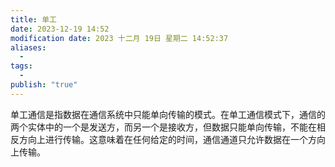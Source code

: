 ```yaml
---
title: 单工
date: 2023-12-19 14:52
modification date: 2023 十二月 19日 星期二 14:52:37
aliases:
  - 
tags:
  - 
publish: "true"
---
```


单工通信是指数据在通信系统中只能单向传输的模式。在单工通信模式下，通信的两个实体中的一个是发送方，而另一个是接收方，但数据只能单向传输，不能在相反方向上进行传输。这意味着在任何给定的时间，通信通道只允许数据在一个方向上传输。

